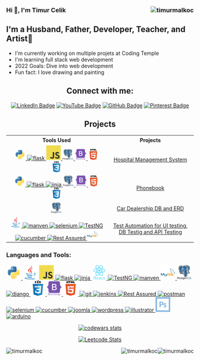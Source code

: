 ### Hi 👋, I'm Timur Celik <img align="right" src="https://komarev.com/ghpvc/?username=timurmalkoc&label=Profile%20views&color=0e75b6&style=flat" alt="timurmalkoc"/> 

## I'm a Husband, Father, Developer, Teacher, and Artist🎨
- I'm currently working on multiple projets at Coding Temple
- I'm learning full stack web development
- 2022 Goals: Dive into web development
- Fun fact: I love drawing and painting


<div id="header" align="center">
<h2>Connect with me:</h2> 
  
[![LinkedIn Badge](https://img.shields.io/badge/LinkedIn-Profile-informational?style=flat&logo=linkedin&logoColor=white&color=blue&style=plastic)](https://www.linkedin.com/in/timurcelik/)
[![YouTube Badge](https://img.shields.io/badge/YouTube-Profile-informational?style=flat&color=blue&label=YouTube&logo=Youtube&logoColor=red&style=plastic)](https://www.youtube.com/channel/UCilu8rWM7Ts5J2UNbP0ILpA)
[![GitHub Badge](https://img.shields.io/badge/GitHub-Profile-informational?style=flat&label=GitHub&logo=github&style=plastic&url=https%3A%2F%2Fgithub.com%2Ftimurmalkoc)](https://github.com/timurmalkoc/) 
[![Pinterest Badge](https://img.shields.io/badge/GitHub-Profile-informational?style=flat&color=blue&label=Pinterest&logo=pinterest&style=plastic&url=https%3A%2F%2Fwww.linkedin.com%2Fin%2Ftimurcelik%2F)](https://pin.it/PLXWGmD)
</div>
<h2 align="center">Projects</h2> 
<table align="center">
  <tr>
    <th align="center">Tools Used</th>
    <th align="center">Projects</th>
  </tr>
  <tr>
    <td align="center">
      <!-- Python -->
      <a href="https://www.python.org" target="_blank" rel="noreferrer"> <img src="https://raw.githubusercontent.com/devicons/devicon/master/icons/python/python-original.svg" alt="python" width="30" height="30"/> </a>
      <!-- Flask -->
      <a href="https://flask.palletsprojects.com/" target="_blank" rel="noreferrer"> <img src="https://www.vectorlogo.zone/logos/pocoo_flask/pocoo_flask-icon.svg" alt="flask" width="30" height="30"/> </a>
      <!-- JavaScrip -->
<a href="https://developer.mozilla.org/en-US/docs/Web/JavaScript" rel="noreferrer" title="javascript"> <img src="https://raw.githubusercontent.com/devicons/devicon/master/icons/javascript/javascript-original.svg" alt="javascript" width="40" height="40"/> </a> 
      <!-- PostgreSQL -->
      <a href="https://www.postgresql.org" target="_blank" rel="noreferrer"> <img src="https://raw.githubusercontent.com/devicons/devicon/master/icons/postgresql/postgresql-original-wordmark.svg" alt="postgresql" width="30" height="30"/> </a>
      <!-- Bootstrap -->
      <a href="https://getbootstrap.com" target="_blank" rel="noreferrer"> <img src="https://raw.githubusercontent.com/devicons/devicon/master/icons/bootstrap/bootstrap-plain-wordmark.svg" alt="bootstrap" width="30" height="30"/> </a>
      <!-- HTML 5 -->
<a href="https://www.w3.org/html/" target="_blank" rel="noreferrer"> <img src="https://raw.githubusercontent.com/devicons/devicon/master/icons/html5/html5-original-wordmark.svg" alt="html5" width="30" height="30"/> </a>
      <!-- CSS3 -->
<a href="https://www.w3schools.com/css/" target="_blank" rel="noreferrer"> <img src="https://raw.githubusercontent.com/devicons/devicon/master/icons/css3/css3-original-wordmark.svg" alt="css3" width="30" height="30"/> </a> 
    </td>
    <td align="center">
      <a href="https://github.com/timurmalkoc/Hospital_Management_System" target="_blank">Hospital Management System</a>
    </td>
  </tr>
  <tr>
    <td align="center">
      <a href="https://www.python.org" target="_blank" rel="noreferrer"> <img src="https://raw.githubusercontent.com/devicons/devicon/master/icons/python/python-original.svg" alt="python" width="30" height="30"/> </a> 
      <a href="https://flask.palletsprojects.com/" target="_blank" rel="noreferrer"> <img src="https://www.vectorlogo.zone/logos/pocoo_flask/pocoo_flask-icon.svg" alt="flask" width="30" height="30"/> </a>
      <a href="https://jinja.palletsprojects.com/" target="_blank" rel="noreferrer"> <img src="https://jinja.palletsprojects.com/en/3.0.x/_static/jinja-logo-sidebar.png" alt="jinja" width="30" height="30"/> </a>
      <a href="https://www.postgresql.org" target="_blank" rel="noreferrer"> <img src="https://raw.githubusercontent.com/devicons/devicon/master/icons/postgresql/postgresql-original-wordmark.svg" alt="postgresql" width="30" height="30"/> </a>
      <a href="https://getbootstrap.com" target="_blank" rel="noreferrer"> <img src="https://raw.githubusercontent.com/devicons/devicon/master/icons/bootstrap/bootstrap-plain-wordmark.svg" alt="bootstrap" width="30" height="30"/> </a>
      <!-- HTML 5 -->
<a href="https://www.w3.org/html/" target="_blank" rel="noreferrer"> <img src="https://raw.githubusercontent.com/devicons/devicon/master/icons/html5/html5-original-wordmark.svg" alt="html5" width="30" height="30"/> </a>
      <!-- CSS3 -->
<a href="https://www.w3schools.com/css/" target="_blank" rel="noreferrer"> <img src="https://raw.githubusercontent.com/devicons/devicon/master/icons/css3/css3-original-wordmark.svg" alt="css3" width="30" height="30"/> </a> 
    </td>
    <td align="center">
      <a href="https://timurcelik-phonebook.herokuapp.com/" target="_blank">Phonebook</a>
    </td>
  </tr>
  <tr>
   <td align="center">
   <a href="https://www.postgresql.org" target="_blank" rel="noreferrer"> <img src="https://raw.githubusercontent.com/devicons/devicon/master/icons/postgresql/postgresql-original-wordmark.svg" alt="postgresql" width="30" height="30"/> </a>
   </td>
   <td align="center">
   <a href="https://github.com/timurmalkoc/Car-Dealership-DB">Car Dealership DB and ERD</a>
   </td>
  </tr>
  <tr>
   <td align="center">
   <a href="https://www.java.com" target="_blank" rel="noreferrer"> <img src="https://raw.githubusercontent.com/devicons/devicon/master/icons/java/java-original.svg" alt="java" width="30" height="30"/> </a>
     <a href="https://www.svgrepo.com/show/354051/maven.svg" rel="noreferrer"> <img src="https://www.svgrepo.com/show/354051/maven.svg" alt="manven" width="30" height="30"/> </a>
   <a href="https://www.selenium.dev" target="_blank" rel="noreferrer"> <img src="https://raw.githubusercontent.com/detain/svg-logos/780f25886640cef088af994181646db2f6b1a3f8/svg/selenium-logo.svg" alt="selenium" width="30" height="30"/> </a>
     <a href="https://testng.org/doc/" rel="noreferrer"> <img src="https://static.javatpoint.com/tutorial/testng/images/testng-tutorial.png" alt="TestNG" width="30" height="30"/> </a>
     <a href="https://cucumber.io/" target="_blank" rel="noreferrer"> <img src="https://cdn.iconscout.com/icon/free/png-256/cucumber-130-1175236.png" alt="cucumber" width="30" height="30"/> </a>
     <a href="https://rest-assured.io/" target="_blank" rel="noreferrer"> <img src="https://avatars.githubusercontent.com/u/19369327?s=280&v=4" alt="Rest Assured" width="30" height="30"/> </a>
     <!-- Mysql -->
<a href="https://www.mysql.com/" target="_blank" rel="noreferrer"> <img src="https://raw.githubusercontent.com/devicons/devicon/master/icons/mysql/mysql-original-wordmark.svg" alt="mysql" width="30" height="30"/> </a>
   </td>
   <td align="center">
   <a href="https://github.com/timurmalkoc/AutomationProject">Test Automation for UI testing, DB Testig and API Testing</a>
   </td>
  </tr>
</table> 


<h3 align="left">Languages and Tools:</h3>
<p align="left">
<!--  python -->
<a href="https://www.python.org" target="_blank" rel="noreferrer" title="python"> <img src="https://raw.githubusercontent.com/devicons/devicon/master/icons/python/python-original.svg" alt="python" width="40" height="40"/> </a>
<!-- java -->
<a href="https://www.java.com" target="_blank" rel="noreferrer" title="java"> <img src="https://raw.githubusercontent.com/devicons/devicon/master/icons/java/java-original.svg" alt="java" width="40" height="40"/> </a>
<!-- JavaScrip -->
<a href="https://developer.mozilla.org/en-US/docs/Web/JavaScript" rel="noreferrer" title="javascript"> <img src="https://raw.githubusercontent.com/devicons/devicon/master/icons/javascript/javascript-original.svg" alt="javascript" width="40" height="40"/> </a> 
<!-- Flask -->
<a href="https://flask.palletsprojects.com/" rel="noreferrer" title="flask"> <img src="https://www.vectorlogo.zone/logos/pocoo_flask/pocoo_flask-icon.svg" alt="flask" width="40" height="40"/> </a>
<!-- Jinja -->
<a href="https://jinja.palletsprojects.com/" rel="noreferrer" title="jinja"> <img src="https://jinja.palletsprojects.com/en/3.0.x/_static/jinja-logo-sidebar.png" alt="jinja" width="40" height="40"/> </a>
<!-- React -->
<a href="https://reactjs.org/" target="_blank" rel="noreferrer" title="react"> <img src="https://raw.githubusercontent.com/devicons/devicon/master/icons/react/react-original-wordmark.svg" alt="react" width="40" height="40"/> </a>
<!-- TestNG -->
<a href="https://testng.org/doc/" rel="noreferrer" title="testng"> <img src="https://static.javatpoint.com/tutorial/testng/images/testng-tutorial.png" alt="TestNG" width="40" height="40"/> </a>
<!-- Maven -->
<a href="https://maven.apache.org/" rel="noreferrer" title="maven"> <img src="https://www.svgrepo.com/show/354051/maven.svg" alt="manven" width="40" height="40"/> </a>
<!-- Mysql -->
<a href="https://www.mysql.com/" target="_blank" rel="noreferrer" title="mysql"> <img src="https://raw.githubusercontent.com/devicons/devicon/master/icons/mysql/mysql-original-wordmark.svg" alt="mysql" width="40" height="40"/> </a>
<!-- Postgres -->
<a href="https://www.postgresql.org" target="_blank" rel="noreferrer" title="postgres"> <img src="https://raw.githubusercontent.com/devicons/devicon/master/icons/postgresql/postgresql-original-wordmark.svg" alt="postgresql" width="40" height="40"/> </a>
<!-- Django -->
<a href="https://www.djangoproject.com/" target="_blank" rel="noreferrer" title="django"> <img src="https://cdn.worldvectorlogo.com/logos/django.svg" alt="django" width="40" height="40"/> </a>
<!-- CSS3 -->
<a href="https://www.w3schools.com/css/" target="_blank" rel="noreferrer" title="css3"> <img src="https://raw.githubusercontent.com/devicons/devicon/master/icons/css3/css3-original-wordmark.svg" alt="css3" width="40" height="40"/> </a> 
<!-- Bootstrap -->
<a href="https://getbootstrap.com" target="_blank" rel="noreferrer" title="bootstrap"> <img src="https://raw.githubusercontent.com/devicons/devicon/master/icons/bootstrap/bootstrap-plain-wordmark.svg" alt="bootstrap" width="40" height="40"/> </a> 
<!-- HTML 5 -->
<a href="https://www.w3.org/html/" target="_blank" rel="noreferrer" title="html5"> <img src="https://raw.githubusercontent.com/devicons/devicon/master/icons/html5/html5-original-wordmark.svg" alt="html5" width="40" height="40"/> </a>
<!-- Git -->
<a href="https://git-scm.com/" target="_blank" rel="noreferrer" title="git"> <img src="https://www.vectorlogo.zone/logos/git-scm/git-scm-icon.svg" alt="git" width="40" height="40"/> </a>
<!-- jenkins -->
<a href="https://www.jenkins.io" target="_blank" rel="noreferrer" title="jenkins"> <img src="https://www.vectorlogo.zone/logos/jenkins/jenkins-icon.svg" alt="jenkins" width="40" height="40"/> </a>
<!-- REST ASSURED -->
<a href="https://rest-assured.io/" target="_blank" rel="noreferrer" title="rest-assured"> <img src="https://avatars.githubusercontent.com/u/19369327?s=280&v=4" alt="Rest Assured" width="40" height="40"/> </a>
<!-- Postman -->
<a href="https://postman.com" target="_blank" rel="noreferrer" title="postman"> <img src="https://www.vectorlogo.zone/logos/getpostman/getpostman-icon.svg" alt="postman" width="40" height="40"/> </a>
<!-- Selenium -->
<a href="https://www.selenium.dev" target="_blank" rel="noreferrer" title="selenium"> <img src="https://raw.githubusercontent.com/detain/svg-logos/780f25886640cef088af994181646db2f6b1a3f8/svg/selenium-logo.svg" alt="selenium" width="40" height="40"/> </a> 
<!-- Cucumber -->
<a href="https://cucumber.io/" target="_blank" rel="noreferrer" title="cucumber"> <img src="https://cdn.iconscout.com/icon/free/png-256/cucumber-130-1175236.png" alt="cucumber" width="40" height="40"/> </a>
<!-- joomla -->
<a href="https://www.joomla.org/" rel="noreferrer" title="joomla"> <img src="https://icons.iconarchive.com/icons/sicons/basic-round-social/512/joomla-icon.png" alt="joomla" width="40" height="40"/> </a>
<!-- wordpress -->
<a href="https://wordpress.com/" rel="noreferrer" title="wordpress"> <img src="https://cdn-icons-png.flaticon.com/512/174/174881.png" alt="wordpress" width="40" height="40"/> </a> 
<!-- Illustrator -->
<a href="https://www.adobe.com/in/products/illustrator.html" target="_blank" rel="noreferrer" title="AI"> <img src="https://www.vectorlogo.zone/logos/adobe_illustrator/adobe_illustrator-icon.svg" alt="illustrator" width="40" height="40"/> </a> 
<!-- PS -->
<a href="https://www.photoshop.com/en" target="_blank" rel="noreferrer" title="PS"> <img src="https://raw.githubusercontent.com/devicons/devicon/master/icons/photoshop/photoshop-line.svg" alt="photoshop" width="40" height="40"/> </a>
<!-- Arduino -->
<a href="https://www.arduino.cc/" target="_blank" rel="noreferrer" title="arduino"> <img src="https://cdn.worldvectorlogo.com/logos/arduino-1.svg" alt="arduino" width="40" height="40"/> </a> 
</p>
<div align="center">
 
[![codewars stats][codewars stats]][codewars url]

[![Leetcode Stats](https://leetcard.jacoblin.cool/timurmalkoc?theme=unicorn)](https://leetcode.com/timurmalkoc)
</div>

<div align="center">
<p><img align="left" src="https://github-readme-stats.vercel.app/api/top-langs?username=timurmalkoc&&hide=jupyter%20notebook&langs_count=8&show_icons=true&locale=en&layout=radical" alt="timurmalkoc" /></p>
<p><img align="right" src="https://github-readme-stats.vercel.app/api?username=timurmalkoc&show_icons=true&locale=en" alt="timurmalkoc" /></p>
<p><img align="right"src="https://github-readme-streak-stats.herokuapp.com/?user=timurmalkoc&" alt="timurmalkoc" /></p>
</div>

[codewars stats]: https://www.codewars.com/users/timurcelik/badges/large
[codewars url]: https://www.codewars.com/users/timurcelik
